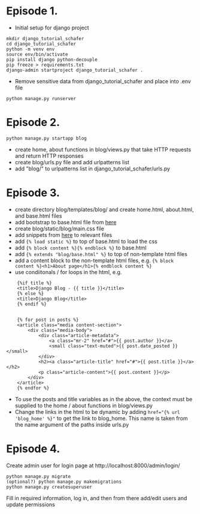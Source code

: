 # Episode 1.

- Initial setup for django project

```
mkdir django_tutorial_schafer
cd django_tutorial_schafer
python -m venv env
source env/bin/activate
pip install django python-decouple
pip freeze > requirements.txt
django-admin startproject django_tutorial_schafer .
```

- Remove sensitive data from django_tutorial_schafer and place into .env file

```
python manage.py runserver
```


# Episode 2.
```
python manage.py startapp blog
```
- create home, about functions in blog/views.py that take HTTP requests and return HTTP responses
- create blog/urls.py file and add urlpatterns list
- add "blog/" to urlpatterns list in django_tutorial_schafer/urls.py



# Episode 3.
- create directory blog/templates/blog/ and create home.html, about.html, and base.html files
- add bootstrap to base.html file from [here](https://getbootstrap.com/docs/4.0/getting-started/introduction/#starter-template)
- create blog/static/blog/main.css file
- add snippets from [here](https://github.com/CoreyMSchafer/code_snippets/tree/master/Django_Blog/snippets) to relevant files
- add `{% load static %}` to top of base.html to load the css
- add `{% block content %}{% endblock %}` to base.html
- add `{% extends "blog/base.html" %}` to top of non-template html files
- add a content block to the non-template html files, e.g. `{% block content %}<h1>About page</h1>{% endblock content %}`
- use condiitonals / for loops in the html, e.g.
```
    {%if title %}
    <title>Django Blog - {{ title }}</title>
    {% else %}
    <title>Django Blog</title>
    {% endif %}


    {% for post in posts %}
    <article class="media content-section">
        <div class="media-body">
            <div class="article-metadata">
                <a class="mr-2" href="#">{{ post.author }}</a>
                <small class="text-muted">{{ post.date_posted }}</small>
            </div>
            <h2><a class="article-title" href="#">{{ post.title }}</a></h2>
            <p class="article-content">{{ post.content }}</p>
        </div>
    </article>
    {% endfor %}
```
- To use the posts and title variables as in the above, the context must be supplied to the home / about functions in blog/views.py
- Change the links in the html to be dynamic by adding `href="{% url 'blog_home' %}"` to get the link to blog_home. This name is taken from the name argument of the paths inside urls.py

# Episode 4.
Create admin user for login page at http://localhost:8000/admin/login/

```
python manage.py migrate
(optional?) python manage.py makemigrations
python manage.py createsuperuser
```

Fill in required information, log in, and then from there add/edit users and update permissions
